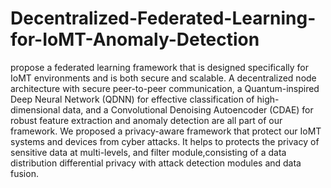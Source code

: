 # Decentralized-Federated-Learning-for-IoMT-Anomaly-Detection
propose a federated learning framework that is designed specifically for IoMT environments and is both secure and scalable. A decentralized node architecture with secure peer-to-peer communication, a Quantum-inspired Deep Neural Network (QDNN) for effective classification of high-dimensional data, and a Convolutional Denoising Autoencoder (CDAE) for robust feature extraction and anomaly detection are all part of our framework.
We proposed a privacy-aware framework that  protect our  IoMT systems and devices from  cyber attacks. It helps to protects the privacy of sensitive data at multi-levels, and filter module,consisting of a data distribution differential privacy with attack detection modules and data fusion. 
